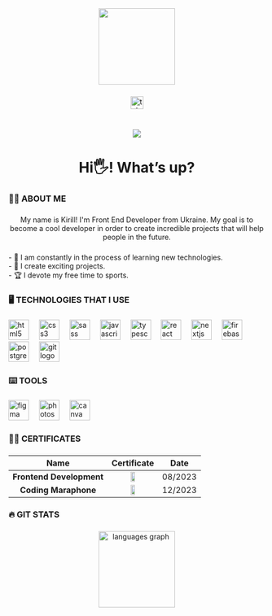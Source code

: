 <div align="center">
  <img height="150" src="https://camo.githubusercontent.com/62da68eb62b1e5f175f7d1f0191dd89a653d7908feb22d37d4a0ab07365d6791/68747470733a2f2f6d656469612e67697068792e636f6d2f6d656469612f4d3967624264396e6244724f5475314d71782f67697068792e676966"  />
</div>

###

<div align="center">
  <a href="https://t.me/IDENTITYxUNDEFINED" target="_blank">
    <img src="https://img.shields.io/static/v1?message=Telegram&logo=telegram&label=&color=2CA5E0&logoColor=white&labelColor=&style=for-the-badge" height="25" alt="telegram logo"  />
  </a>
</div>

###

<br clear="both">

<div align="center">
  <img src="https://profile-counter.glitch.me/Artyushchenko/count.svg?"  />
</div>

###

<h1 align="center">Hi🖐! What’s up?</h1>

###

<h3 align="left">👩‍💻  ABOUT ME</h3>

###

<p align="center">My name is Kirill! I'm Front End Developer from Ukraine. My goal is to become a cool developer in order to create incredible projects that will help people in the future.</p>

###

<p align="left">- 🔭 I am constantly in the process of learning new technologies.<br>- 🎯 I create exciting projects.<br>- 🏆 I devote my free time to sports.</p>

###

<h3 align="left">🖥 TECHNOLOGIES THAT I USE</h3>

###

<div align="left">
  <img src="https://cdn.simpleicons.org/html5/E34F26" height="40" alt="html5 logo"  />
  <img width="12" />
  <img src="https://cdn.simpleicons.org/css3/1572B6" height="40" alt="css3 logo"  />
  <img width="12" />
  <img src="https://cdn.jsdelivr.net/gh/devicons/devicon/icons/sass/sass-original.svg" height="40" alt="sass logo"  />
  <img width="12" />
  <img src="https://cdn.simpleicons.org/javascript/F7DF1E" height="40" alt="javascript logo"  />
  <img width="12" />
  <img src="https://cdn.jsdelivr.net/gh/devicons/devicon/icons/typescript/typescript-original.svg" height="40" alt="typescript logo"  />
  <img width="12" />
  <img src="https://cdn.jsdelivr.net/gh/devicons/devicon/icons/react/react-original.svg" height="40" alt="react logo"  />
  <img width="12" />
  <img src="https://cdn.jsdelivr.net/gh/devicons/devicon/icons/nextjs/nextjs-original.svg" height="40" alt="nextjs logo"  />
  <img width="12" />
  <img src="https://cdn.jsdelivr.net/gh/devicons/devicon/icons/firebase/firebase-plain.svg" height="40" alt="firebase logo"  />
  <img width="12" />
  <img src="https://cdn.jsdelivr.net/gh/devicons/devicon/icons/postgresql/postgresql-original.svg" height="40" alt="postgresql logo"  />
  <img width="12" />
  <img src="https://cdn.jsdelivr.net/gh/devicons/devicon/icons/git/git-original.svg" height="40" alt="git logo"  />
</div>

###

<h3 align="left">⌨️ TOOLS</h3>

###

<div align="left">
  <img src="https://cdn.jsdelivr.net/gh/devicons/devicon/icons/figma/figma-original.svg" height="40" alt="figma logo"  />
  <img width="12" />
  <img src="https://cdn.jsdelivr.net/gh/devicons/devicon/icons/photoshop/photoshop-plain.svg" height="40" alt="photoshop logo"  />
  <img width="12" />
  <img src="https://cdn.jsdelivr.net/gh/devicons/devicon/icons/canva/canva-original.svg" height="40" alt="canva logo"  />
</div>

###

<h3 align="left">👨‍🎓 CERTIFICATES</h3>

###

| Name | Certificate | Date |
|:-------------: |:---------------:| :-------------:|
| **Frontend Development** | <a target="_blank" href="https://testprovider.com/ru/search-certificate/TP06812203D"><img style="width: 30%;" src="https://i.ibb.co/qWWkc0V/Certificate-Frontend-Artiushchenko.png"/></a> | 08/2023 |
| **Coding Maraphone** | <a target="_blank" href="https://i.ibb.co/wNgrV7h/Certificate-Maraphone-Artiushchenko.png"><img style="width: 30%;" src="https://i.ibb.co/wNgrV7h/Certificate-Maraphone-Artiushchenko.png"/></a> | 12/2023 |

###

<h3 align="left">🔥 GIT STATS</h3>

###

<div align="center">
  <img src="https://github-readme-stats.vercel.app/api/top-langs?username=Artyushchenko&locale=en&hide_title=false&layout=compact&card_width=320&langs_count=5&theme=dracula&hide_border=false&order=2" height="150" alt="languages graph"  />
</div>

###
